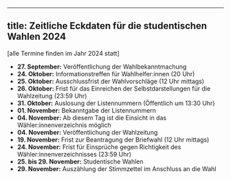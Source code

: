 
---
title: Zeitliche Eckdaten für die studentischen Wahlen 2024
---

[alle Termine finden im Jahr 2024 statt]

- **27. September:** Veröffentlichung der Wahlbekanntmachung
- **24. Oktober:** Informationstreffen für Wahlhelfer:innen (20 Uhr)
- **25. Oktober:** Ausschlussfrist der Wahlvorschläge (12 Uhr mittags)
- **26. Oktober:** Frist für das Einreichen der Selbstdarstellungen für die Wahlzeitung (23:59 Uhr)
- **31. Oktober:** Auslosung der Listennummern (Öffentlich um 13:30 Uhr)
- **01. November:** Bekanntgabe der Listennummern
- **04. November:** Ab diesem Tag ist die Einsicht in das Wähler:innenverzeichnis möglich
- **04. November:** Veröffentlichung der Wahlzeitung
- **19. November:** Frist zur Beantragung der Briefwahl (12 Uhr mittags)
- **24. November:** Frist für Einsprüche gegen Richtigkeit des Wähler:innenverzeichnisses (23:59 Uhr)
- **25. bis 29. November:** Studentische Wahlen
- **29. November:** Auszählung der Stimmzettel im Anschluss an die Wahl
